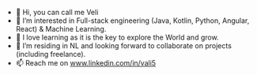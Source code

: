 - 👋 Hi, you can call me Veli
- 👀 I’m interested in Full-stack engineering (Java, Kotlin, Python, Angular, React) & Machine Learning.
- 🌱 I love learning as it is the key to explore the World and grow.
- 💞️ I’m residing in NL and looking forward to collaborate on projects (including freelance).
- 📫 Reach me on www.linkedin.com/in/vali5

<!---
velicaferov5/velicaferov5 is a ✨ special ✨ repository because its `README.md` (this file) appears on your GitHub profile.
You can click the Preview link to take a look at your changes.
--->

